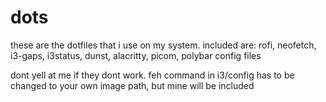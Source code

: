 # dots
these are the dotfiles that i use on my system.
included are: rofi, neofetch, i3-gaps, i3status, dunst, alacritty, picom, polybar config files

dont yell at me if they dont work.
feh command in i3/config has to be changed to your own image path, but mine will be included
